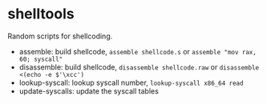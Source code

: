 # shelltools

Random scripts for shellcoding.

- assemble: build shellcode, `assemble shellcode.s` or `assemble "mov rax, 60; syscall"`
- disassemble: build shellcode, `disassemble shellcode.raw` or `disassemble <(echo -e $'\xcc')`
- lookup-syscall: lookup syscall number, `lookup-syscall x86_64 read`
- update-syscalls: update the syscall tables
